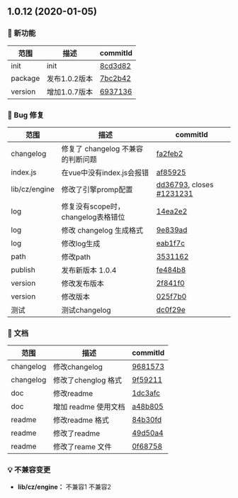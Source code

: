 ## 1.0.12 (2020-01-05)

### 🌟 新功能
范围|描述|commitId
--|--|--
 init | init | [8cd3d82](https://github.com/luoxue-victor/commitlint/commit/8cd3d82)
 package | 发布1.0.2版本 | [7bc2b42](https://github.com/luoxue-victor/commitlint/commit/7bc2b42)
 version | 增加1.0.7版本 | [6937136](https://github.com/luoxue-victor/commitlint/commit/6937136)


### 🐛 Bug 修复
范围|描述|commitId
--|--|--
 changelog | 修复了 changelog 不兼容的判断问题 | [fa2feb2](https://github.com/luoxue-victor/commitlint/commit/fa2feb2)
 index.js | 在vue中没有index.js会报错 | [af85925](https://github.com/luoxue-victor/commitlint/commit/af85925)
 lib/cz/engine | 修改了引擎promp配置 | [dd36793](https://github.com/luoxue-victor/commitlint/commit/dd36793), closes [#1231231](https://github.com/luoxue-victor/commitlint/issues/1231231)
 log | 修复没有scope时，changelog表格错位 | [14ea2e2](https://github.com/luoxue-victor/commitlint/commit/14ea2e2)
 log | 修改 changelog 生成格式 | [9e839ad](https://github.com/luoxue-victor/commitlint/commit/9e839ad)
 log | 修改log生成 | [eab1f7c](https://github.com/luoxue-victor/commitlint/commit/eab1f7c)
 path | 修改path | [3531162](https://github.com/luoxue-victor/commitlint/commit/3531162)
 publish | 发布新版本 1.0.4 | [fe484b8](https://github.com/luoxue-victor/commitlint/commit/fe484b8)
 version | 修改发布版本 | [2f841f0](https://github.com/luoxue-victor/commitlint/commit/2f841f0)
 version | 修改版本 | [025f7b0](https://github.com/luoxue-victor/commitlint/commit/025f7b0)
 测试 | 测试changelog | [dc0f29e](https://github.com/luoxue-victor/commitlint/commit/dc0f29e)


### 📝 文档
范围|描述|commitId
--|--|--
 changelog | 修改changelog | [9681573](https://github.com/luoxue-victor/commitlint/commit/9681573)
 changelog | 修改了chenglog 格式 | [9f59211](https://github.com/luoxue-victor/commitlint/commit/9f59211)
 doc | 修改readme | [1dc3afc](https://github.com/luoxue-victor/commitlint/commit/1dc3afc)
 doc | 增加 readme 使用文档 | [a48b805](https://github.com/luoxue-victor/commitlint/commit/a48b805)
 readme | 修改readme 格式 | [84b30fd](https://github.com/luoxue-victor/commitlint/commit/84b30fd)
 readme | 修改了readme | [49d50a4](https://github.com/luoxue-victor/commitlint/commit/49d50a4)
 readme | 修改了reame 文件 | [0f68758](https://github.com/luoxue-victor/commitlint/commit/0f68758)


### 💡 不兼容变更

* **lib/cz/engine：** 不兼容1
 不兼容2

